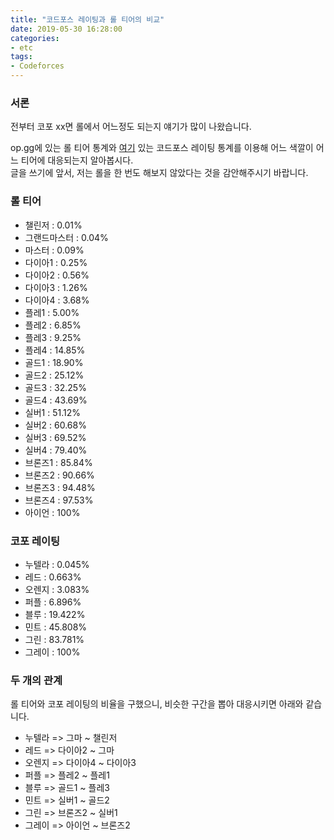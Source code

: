 ```yaml
---
title: "코드포스 레이팅과 롤 티어의 비교"
date: 2019-05-30 16:28:00
categories:
- etc
tags:
- Codeforces
---
```


### 서론
전부터 코포 xx면 롤에서 어느정도 되는지 얘기가 많이 나왔습니다.

op.gg에 있는 롤 티어 통계와 [여기](https://en.wikipedia.org/wiki/Codeforces) 있는 코드포스 레이팅 통계를 이용해 어느 색깔이 어느 티어에 대응되는지 알아봅시다.<br>
글을 쓰기에 앞서, 저는 롤을 한 번도 해보지 않았다는 것을 감안해주시기 바랍니다.

### 롤 티어
* 챌린저 : 0.01%
* 그랜드마스터 : 0.04%
* 마스터 : 0.09%
* 다이아1 : 0.25%
* 다이아2 : 0.56%
* 다이아3 : 1.26%
* 다이아4 : 3.68%
* 플레1 : 5.00%
* 플레2 : 6.85%
* 플레3 : 9.25%
* 플레4 : 14.85%
* 골드1 : 18.90%
* 골드2 : 25.12%
* 골드3 : 32.25%
* 골드4 : 43.69%
* 실버1 : 51.12%
* 실버2 : 60.68%
* 실버3 : 69.52%
* 실버4 : 79.40%
* 브론즈1 : 85.84%
* 브론즈2 : 90.66%
* 브론즈3 : 94.48%
* 브론즈4 : 97.53%
* 아이언 : 100%

### 코포 레이팅
* 누텔라 : 0.045%
* 레드 : 0.663%
* 오렌지 : 3.083%
* 퍼플 : 6.896%
* 블루 : 19.422%
* 민트 : 45.808%
* 그린 : 83.781%
* 그레이 : 100%

### 두 개의 관계
롤 티어와 코포 레이팅의 비율을 구했으니, 비슷한 구간을 뽑아 대응시키면 아래와 같습니다.
* 누텔라 =&gt; 그마 ~ 챌린저
* 레드 =&gt; 다이아2 ~ 그마
* 오렌지 =&gt; 다이아4 ~ 다이아3
* 퍼플 =&gt; 플레2 ~ 플레1
* 블루 =&gt; 골드1 ~ 플레3
* 민트 =&gt; 실버1 ~ 골드2
* 그린 =&gt; 브론즈2 ~ 실버1
* 그레이 =&gt; 아이언 ~ 브론즈2
